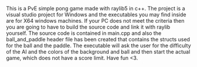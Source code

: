 This is a PvE simple pong game made with raylib5 in c++.
The project is a visual studio project for Windows and the executables you may find inside are for X64 windows machines.
If your PC does not meet the criteria then you are going to have to build the source code and link it with raylib yourself.
The source code is contained in main.cpp and also the ball_and_paddle header file has been created that contains the structs used for the ball and the paddle.
The executable will ask the user for the difficulty of the AI and the colors of the background and ball and then start the actual game, which does not have a score limit.
Have fun <3.
